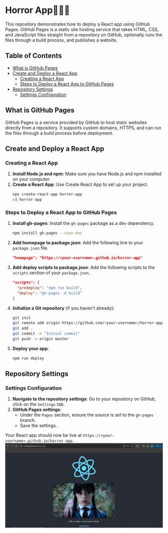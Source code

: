 # Horror App🎃👻🥶 

This repository demonstrates how to deploy a React app using GitHub Pages. GitHub Pages is a static site hosting service that takes HTML, CSS, and JavaScript files straight from a repository on GitHub, optionally runs the files through a build process, and publishes a website.

## Table of Contents
- [What is GitHub Pages](#what-is-github-pages)
- [Create and Deploy a React App](#create-and-deploy-a-react-app)
  - [Creating a React App](#creating-a-react-app)
  - [Steps to Deploy a React App to GitHub Pages](#steps-to-deploy-a-react-app-to-github-pages)
- [Repository Settings](#repository-settings)
  - [Settings Configuration](#settings-configuration)

## What is GitHub Pages

GitHub Pages is a service provided by GitHub to host static websites directly from a repository. It supports custom domains, HTTPS, and can run the files through a build process before deployment.

## Create and Deploy a React App

### Creating a React App

1. **Install Node.js and npm**: Make sure you have Node.js and npm installed on your computer.
2. **Create a React App**: Use Create React App to set up your project.
   ```bash
   npx create-react-app horror-app
   cd horror-app
   ```

### Steps to Deploy a React App to GitHub Pages

1. **Install gh-pages**: Install the `gh-pages` package as a dev dependency.
   ```bash
   npm install gh-pages --save-dev
   ```
2. **Add homepage to package.json**: Add the following line to your `package.json` file.
   ```json
   "homepage": "https://<your-username>.github.io/horror-app"
   ```
3. **Add deploy scripts to package.json**: Add the following scripts to the `scripts` section of your `package.json`.
   ```json
   "scripts": {
     "predeploy": "npm run build",
     "deploy": "gh-pages -d build"
   }
   ```
4. **Initialize a Git repository** (if you haven't already):
   ```bash
   git init
   git remote add origin https://github.com/<your-username>/horror-app.git
   git add .
   git commit -m "Initial commit"
   git push -u origin master
   ```
5. **Deploy your app**:
   ```bash
   npm run deploy
   ```

## Repository Settings

### Settings Configuration

1. **Navigate to the repository settings**: Go to your repository on GitHub, click on the `Settings` tab.
2. **GitHub Pages settings**:
   - Under the `Pages` section, ensure the source is set to the `gh-pages` branch.
   - Save the settings.

Your React app should now be live at `https://<your-username>.github.io/horror-app`.
![github-page-horror-app](images/github-page-horror-app.png)

